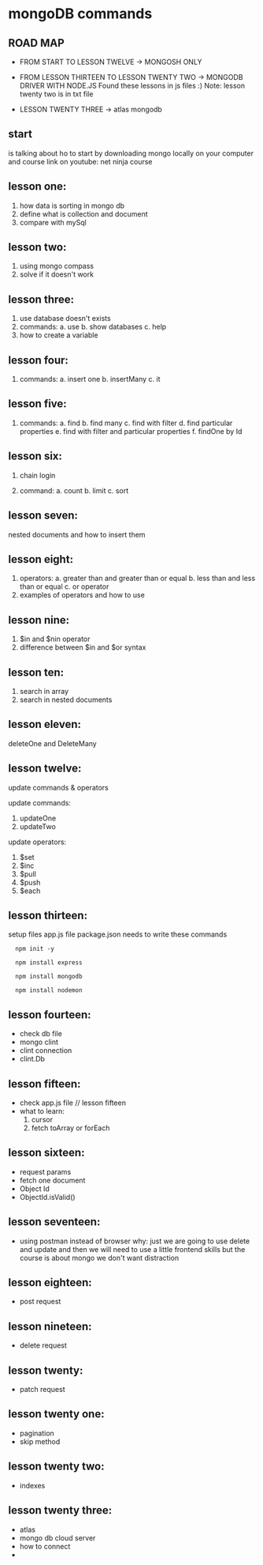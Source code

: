 # mongoDB commands 

## ROAD MAP

  * FROM START TO LESSON TWELVE -> MONGOSH ONLY

  * FROM LESSON THIRTEEN TO LESSON TWENTY TWO -> MONGODB DRIVER WITH NODE.JS 
      Found these lessons in js files :) 
      Note: lesson twenty two is in txt file
  
  * LESSON TWENTY THREE -> atlas mongodb

## start

  is talking about ho to start by downloading mongo locally on your computer
  and course link on youtube: net ninja course

## lesson one:

  1. how data is sorting in mongo db
  3. define what is collection and document
  2. compare with mySql

## lesson two:

  1. using mongo compass
  2. solve if it doesn't work

## lesson three:

  1. use database doesn't exists
  2. commands: 
    a. use
    b. show databases
    c. help
  3. how to create a variable

## lesson four:

  1. commands:
    a. insert one
    b. insertMany
    c. it

## lesson five:

  1. commands:
    a. find
    b. find many
    c. find with filter
    d. find particular properties
    e. find with filter and particular properties
    f. findOne by Id

## lesson six:

  1. chain login

  2. command:
    a. count
    b. limit
    c. sort

## lesson seven:

  nested documents and how to insert them

## lesson eight:

  1. operators: 
    a. greater than and greater than or equal
    b. less than and less than or equal
    c. or operator
  2. examples of operators and how to use

## lesson nine: 

  1. $in and $nin operator
  2. difference between $in and $or syntax
  
## lesson ten: 

  1. search in array
  2. search in nested documents

## lesson eleven:

  deleteOne and DeleteMany

## lesson twelve:

update commands & operators

update commands: 
  1. updateOne
  2. updateTwo
  
update operators:
  1. $set
  2. $inc
  3. $pull
  4. $push
  5. $each

## lesson thirteen: 

  setup files 
  app.js file 
  package.json
  needs to write these commands
``` 
  npm init -y

  npm install express

  npm install mongodb

  npm install nodemon
```

## lesson fourteen:

  * check db file 
  * mongo clint
  * clint connection
  * clint.Db

## lesson fifteen:

  * check app.js file // lesson fifteen
  * what to learn:
    1. cursor 
    2. fetch toArray or forEach

## lesson sixteen:

  * request params
  * fetch one document
  * Object Id
  * ObjectId.isValid()

## lesson seventeen:

  * using postman instead of browser 
  why: 
    just we are going to use delete and update and 
    then we will need to use a little frontend skills 
    but the course is about mongo we don't want distraction

## lesson eighteen:

  * post request

## lesson nineteen:

  * delete request

## lesson twenty: 

  * patch request

## lesson twenty one:

  * pagination
  * skip method

## lesson twenty two: 

  * indexes

## lesson twenty three:

  * atlas 
  * mongo db cloud server
  * how to connect
  * 